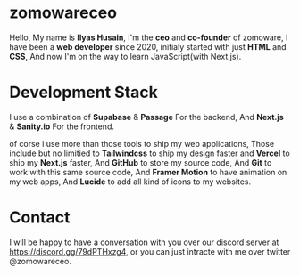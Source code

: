 # zomowareceo

Hello, My name is **Ilyas Husain**, I'm the **ceo** and **co-founder** of zomoware,
I have been a **web developer** since 2020, initialy started with just **HTML**
and **CSS**, And now I'm on the way to learn JavaScript(with Next.js).


# Development Stack

I use a combination of **Supabase** & **Passage** For the backend, And
**Next.js** & **Sanity.io** For the frontend.

of corse i use more than those tools to ship my web applications, Those include
but no limitied to **Tailwindcss** to ship my design faster and **Vercel** to ship
my **Next.js** faster, And **GitHub** to store my source code, And **Git** to work
with this same source code, And **Framer Motion** to have animation on my web apps,
And **Lucide** to add all kind of icons to my websites.


# Contact

I will be happy to have a conversation with you over our discord server at https://discord.gg/79dPTHxzg4, or you can just intracte with me over twitter @zomowareceo.
